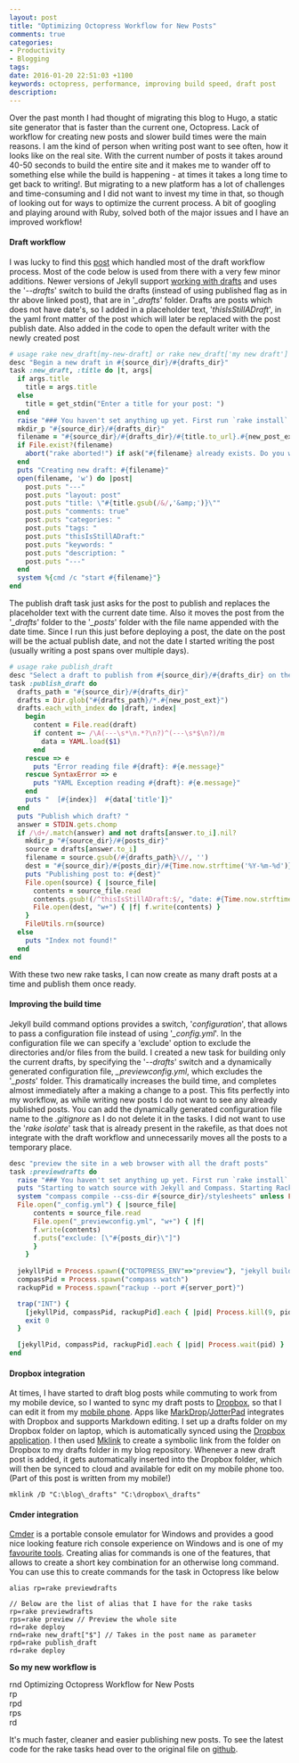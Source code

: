```yaml
---
layout: post
title: "Optimizing Octopress Workflow for New Posts"
comments: true
categories:
- Productivity
- Blogging
tags: 
date: 2016-01-20 22:51:03 +1100
keywords: octopress, performance, improving build speed, draft post
description: 
---
```

Over the past month I had thought of migrating this blog to Hugo, a static site generator that is faster than the current one, Octopress. Lack of workflow for creating new posts and slower build times were the main reasons. I am the kind of person when writing post want to see often, how it looks like on the real site. With the current number of posts it takes around 40-50 seconds to build the entire site and it makes me to wander off to something else while the build is happening - at times it takes a long time to get back to writing!. But migrating to a new platform has a lot of challenges and time-consuming and I did not want to invest my time in that, so though of looking out for ways to optimize the current process. A bit of googling and playing around with Ruby, solved both of the major issues and I have an improved workflow!

#### **Draft workflow** ####
I was lucky to find this [post](http://neverstopbuilding.com/how-to-enhance-your-octopress-draft-and-heroku-deploy-process) which handled most of the draft workflow process. Most of the code below is used from there with a very few minor additions. Newer versions of Jekyll support [working with drafts](http://jekyllrb.com/docs/drafts/) and uses the '*--drafts*' switch to build the drafts (instead of using published flag as in thr above linked post), that are in '*_drafts*' folder. Drafts are posts which does not have date's, so I added in a placeholder text, '*thisIsStillADraft*', in the yaml front matter of the post which will later be replaced with the post publish date. Also added in the code to open the default writer with the newly created post


``` ruby Rake new_draft
# usage rake new_draft[my-new-draft] or rake new_draft['my new draft']
desc "Begin a new draft in #{source_dir}/#{drafts_dir}"
task :new_draft, :title do |t, args|
  if args.title
    title = args.title
  else
    title = get_stdin("Enter a title for your post: ")
  end
  raise "### You haven't set anything up yet. First run `rake install` to set up an Octopress theme." unless File.directory?(source_dir)
  mkdir_p "#{source_dir}/#{drafts_dir}"
  filename = "#{source_dir}/#{drafts_dir}/#{title.to_url}.#{new_post_ext}"
  if File.exist?(filename)
    abort("rake aborted!") if ask("#{filename} already exists. Do you want to overwrite?", ['y', 'n']) == 'n'
  end
  puts "Creating new draft: #{filename}"
  open(filename, 'w') do |post|
    post.puts "---"
    post.puts "layout: post"
    post.puts "title: \"#{title.gsub(/&/,'&amp;')}\""
    post.puts "comments: true"
    post.puts "categories: "
    post.puts "tags: "
    post.puts "thisIsStillADraft:"
    post.puts "keywords: "
    post.puts "description: "
    post.puts "---"
  end
  system %{cmd /c "start #{filename}"}
end
```

The publish draft task just asks for the post to publish and replaces the placeholder text with the current date time. Also it moves the post from the '*_drafts*' folder to the '*_posts*' folder with the file name appended with the date time. Since I run this just before deploying a post, the date on the post will be the actual publish date, and not the date I started writing the post (usually writing a  post spans over multiple days).  


``` ruby Rake publish_draft
# usage rake publish_draft
desc "Select a draft to publish from #{source_dir}/#{drafts_dir} on the current date."
task :publish_draft do
  drafts_path = "#{source_dir}/#{drafts_dir}"
  drafts = Dir.glob("#{drafts_path}/*.#{new_post_ext}")
  drafts.each_with_index do |draft, index|
    begin
      content = File.read(draft)
      if content =~ /\A(---\s*\n.*?\n?)^(---\s*$\n?)/m
        data = YAML.load($1)
      end
    rescue => e
      puts "Error reading file #{draft}: #{e.message}"
    rescue SyntaxError => e
      puts "YAML Exception reading #{draft}: #{e.message}"
    end
    puts "  [#{index}]  #{data['title']}"
  end
  puts "Publish which draft? "
  answer = STDIN.gets.chomp
  if /\d+/.match(answer) and not drafts[answer.to_i].nil?
    mkdir_p "#{source_dir}/#{posts_dir}"
    source = drafts[answer.to_i]
    filename = source.gsub(/#{drafts_path}\//, '')
    dest = "#{source_dir}/#{posts_dir}/#{Time.now.strftime('%Y-%m-%d')}-#{filename}"
    puts "Publishing post to: #{dest}"
    File.open(source) { |source_file|
      contents = source_file.read
      contents.gsub!(/^thisIsStillADraft:$/, "date: #{Time.now.strftime('%Y-%m-%d %H:%M')}")
      File.open(dest, "w+") { |f| f.write(contents) }
    }
    FileUtils.rm(source)
  else
    puts "Index not found!"
  end
end
```

With these two new rake tasks, I can now create as many draft posts at a time and publish them once ready. 

#### **Improving the build time** ####

Jekyll build command options provides a switch, '*configuration*', that allows to pass a configuration file instead of using '*_config.yml*'. In the configuration file we can specify a 'exclude' option to exclude the directories and/or files from the build. I created a new task for building only the current drafts, by specifying the '*--drafts*' switch and a dynamically generated configuration file, *_previewconfig.yml*, which excludes the '*_posts*' folder. This dramatically increases the build time, and completes almost immediately after a making a change to a post. This fits perfectly into my workflow, as while writing new posts I do not want to see any already published posts. You can  add the dynamically generated configuration file name to the *.gitignore* as I do not delete it in the tasks. I did not want to use the '*rake isolate*' task that is already present in the  rakefile, as that does not integrate with the draft workflow and unnecessarily moves all the posts to a temporary place.

``` ruby
desc "preview the site in a web browser with all the draft posts"
task :previewdrafts do
  raise "### You haven't set anything up yet. First run `rake install` to set up an Octopress theme." unless File.directory?(source_dir)
  puts "Starting to watch source with Jekyll and Compass. Starting Rack on port #{server_port}"
  system "compass compile --css-dir #{source_dir}/stylesheets" unless File.exist?("#{source_dir}/stylesheets/screen.css")
  File.open("_config.yml") { |source_file|
      contents = source_file.read
      File.open("_previewconfig.yml", "w+") { |f|
      f.write(contents)
      f.puts("exclude: [\"#{posts_dir}\"]") 
      }
    }
    
  jekyllPid = Process.spawn({"OCTOPRESS_ENV"=>"preview"}, "jekyll build --watch --drafts --config _previewconfig.yml")
  compassPid = Process.spawn("compass watch")
  rackupPid = Process.spawn("rackup --port #{server_port}")

  trap("INT") {
    [jekyllPid, compassPid, rackupPid].each { |pid| Process.kill(9, pid) rescue Errno::ESRCH }
    exit 0
  }

  [jekyllPid, compassPid, rackupPid].each { |pid| Process.wait(pid) }
end
```

#### **Dropbox integration** ####

At times, I have started to draft blog posts while commuting to work from my mobile device, so I wanted to sync my draft posts to [Dropbox](https://db.tt/bvYw3pL6), so that I can edit it from my [mobile phone](http://www.rahulpnath.com/blog/review-two-months-and-counting-android-and-nexus-5/). Apps like [MarkDrop](https://play.google.com/store/apps/details?id=net.keepzero.markdrop&hl=en)/[JotterPad](https://play.google.com/store/apps/details?id=net.keepzero.markdrop&hl=en) integrates with Dropbox and supports Markdown editing. I set up a drafts folder on my Dropbox folder on laptop, which is automatically synced using the [Dropbox application](https://www.dropbox.com/install). I then used [Mklink](https://technet.microsoft.com/en-us/library/cc753194.aspx) to create a symbolic link from the folder on Dropbox to my drafts folder in my blog repository. Whenever a new draft post is added, it gets automatically inserted into the Dropbox folder, which will then be synced to cloud and available for edit on my mobile phone too. (Part of this post is written from my mobile!)

``` text
mklink /D "C:\blog\_drafts" "C:\dropbox\_drafts"
``` 

#### **Cmder integration** ####

[Cmder](http://cmder.net/) is a portable console emulator for Windows and provides a good nice looking feature rich console experience on Windows and is one of my [favourite tools](http://www.rahulpnath.com/blog/tools-that-I-use/). Creating alias for commands is one of the features, that allows to create a short key combination for an otherwise long command. You can use this to create commands for the task in Octopress like below

``` text
alias rp=rake previewdrafts

// Below are the list of alias that I have for the rake tasks
rp=rake previewdrafts
rps=rake preview // Preview the whole site
rd=rake deploy
rnd=rake new_draft["$"] // Takes in the post name as parameter
rpd=rake publish_draft
rd=rake deploy
```

**So my new workflow is**

rnd Optimizing Octopress Workflow for New Posts   
rp   
rpd   
rps   
rd  

It's much faster, cleaner and easier publishing new posts. To see the latest code for the rake tasks head over to the original file on [github](https://github.com/rahulpnath/rahulpnath.com/blob/master/Rakefile). 